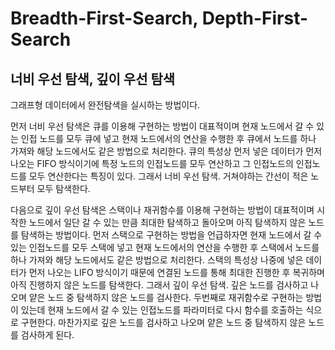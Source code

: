 # Breadth-First-Search, Depth-First-Search

## 너비 우선 탐색, 깊이 우선 탐색

그래프형 데이터에서 완전탐색을 실시하는 방법이다.

먼저 너비 우선 탐색은 큐를 이용해 구현하는 방법이 대표적이며
현재 노드에서 갈 수 있는 인접 노드를 모두 큐에 넣고 현재 노드에서의 연산을 수행한 후
큐에서 노드를 하나 가져와 해당 노드에서도 같은 방법으로 처리한다.
큐의 특성상 먼저 넣은 데이터가 먼저 나오는 FIFO 방식이기에 특정 노드의 인접노드를 모두 연산하고 그 인접노드의 인접노드를 모두 연산한다는 특징이 있다.
그래서 너비 우선 탐색. 거쳐야하는 간선이 적은 노드부터 모두 탐색한다.

다음으로 깊이 우선 탐색은 스택이나 재귀함수를 이용해 구현하는 방법이 대표적이며
시작한 노드에서 일단 갈 수 있는 만큼 최대한 탐색하고 돌아오며 아직 탐색하지 않은 노드를 탐색하는 방법이다.
먼저 스택으로 구현하는 방법을 언급하자면
현재 노드에서 갈 수 있는 인접노드를 모두 스택에 넣고 현재 노드에서의 연산을 수행한 후
스택에서 노드를 하나 가져와 해당 노드에서도 같은 방법으로 처리한다.
스택의 특성상 나중에 넣은 데이터가 먼저 나오는 LIFO 방식이기 때문에 연결된 노드를 통해 최대한 진행한 후 복귀하며 아직 진행하지 않은 노드를 탐색한다.
그래서 깊이 우선 탐색. 깊은 노드를 검사하고 나오며 얕은 노드 중 탐색하지 않은 노드를 검사한다.
두번째로 재귀함수로 구현하는 방법이 있는데
현재 노드에서 갈 수 있는 인접노드를 파라미터로 다시 함수를 호출하는 식으로 구현한다.
마찬가지로 깊은 노드를 검사하고 나오며 얕은 노드 중 탐색하지 않은 노드를 검사하게 된다.
